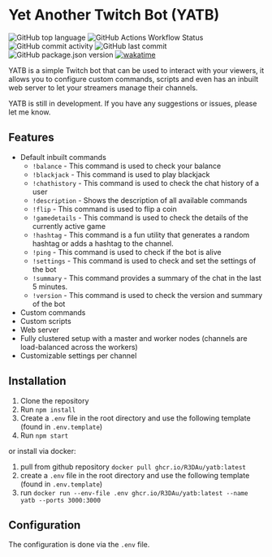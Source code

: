 # Yet Another Twitch Bot (YATB)
![GitHub top language](https://img.shields.io/github/languages/top/R3DAu/yetanothertwitchbot)
![GitHub Actions Workflow Status](https://img.shields.io/github/actions/workflow/status/R3DAu/yetanothertwitchbot/main.yml)
![GitHub commit activity](https://img.shields.io/github/commit-activity/w/R3DAu/yetanothertwitchbot)
![GitHub last commit](https://img.shields.io/github/last-commit/R3DAu/yetanothertwitchbot)
![GitHub package.json version](https://img.shields.io/github/package-json/v/R3DAu/yetanothertwitchbot)
[![wakatime](https://wakatime.com/badge/user/5c369e66-4117-4964-ac95-c272b21de546/project/018eab80-98d1-47c0-9a3f-f8e2c219ebda.svg)](https://wakatime.com/badge/user/5c369e66-4117-4964-ac95-c272b21de546/project/018eab80-98d1-47c0-9a3f-f8e2c219ebda)

YATB is a simple Twitch bot that can be used to interact with your viewers, it allows you to configure custom commands, scripts and even has an inbuilt web server to let your streamers manage their channels. 

YATB is still in development. If you have any suggestions or issues, please let me know.

## Features
- Default inbuilt commands
  - `!balance` - This command is used to check your balance
  - `!blackjack` - This command is used to play blackjack
  - `!chathistory` - This command is used to check the chat history of a user
  - `!description` - Shows the description of all available commands
  - `!flip` - This command is used to flip a coin
  - `!gamedetails` - This command is used to check the details of the currently active game
  - `!hashtag` - This command is a fun utility that generates a random hashtag or adds a hashtag to the channel.
  - `!ping` - This command is used to check if the bot is alive
  - `!settings` - This command is used to check and set the settings of the bot
  - `!summary` - This command provides a summary of the chat in the last 5 minutes.
  - `!version` - This command is used to check the version and summary of the bot
- Custom commands
- Custom scripts
- Web server
- Fully clustered setup with a master and worker nodes (channels are load-balanced across the workers)
- Customizable settings per channel

## Installation
1. Clone the repository
2. Run `npm install`
3. Create a `.env` file in the root directory and use the following template (found in `.env.template`)
4. Run `npm start`

or install via docker:
1. pull from github repository `docker pull ghcr.io/R3DAu/yatb:latest`
2. create a `.env` file in the root directory and use the following template (found in `.env.template`)
3. run `docker run --env-file .env ghcr.io/R3DAu/yatb:latest --name yatb --ports 3000:3000`

## Configuration
The configuration is done via the `.env` file.

